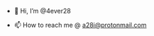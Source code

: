 - 👋 Hi, I’m @4ever28


- 📫 How to reach me @ a28i@protonmail.com

<!---
4ever28 is a ✨ special ✨ repository because its `README.md` (this file) appears on your GitHub profile.
You can click the Preview link to take a look at your changes.
--->
